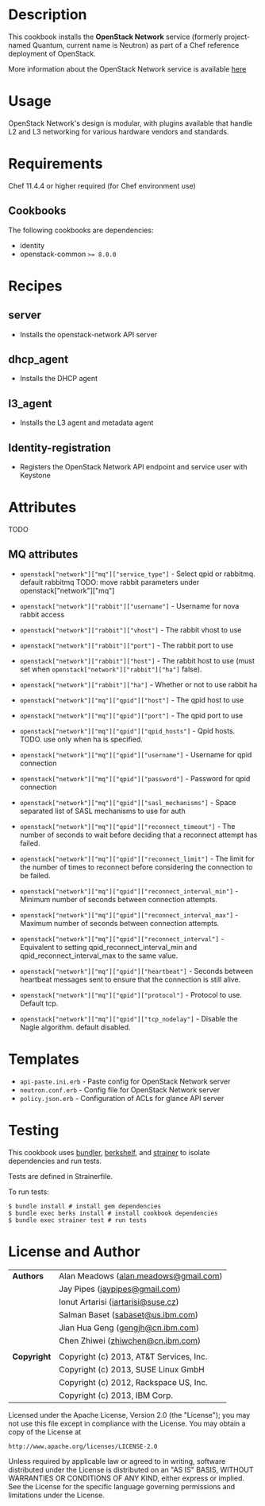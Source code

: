 Description
===========

This cookbook installs the **OpenStack Network** service (formerly project-named Quantum, current name is Neutron)
as part of a Chef reference deployment of OpenStack.

More information about the OpenStack Network service is available
[here](http://docs.openstack.org/trunk/openstack-network/admin/content/index.html)

Usage
=====

OpenStack Network's design is modular, with plugins available that handle L2 and
L3 networking for various hardware vendors and standards.

Requirements
============

Chef 11.4.4 or higher required (for Chef environment use)

Cookbooks
---------

The following cookbooks are dependencies:

* identity
* openstack-common `>= 8.0.0`

Recipes
=======

server
------

- Installs the openstack-network API server

dhcp\_agent
--------

- Installs the DHCP agent

l3\_agent
--------

- Installs the L3 agent and metadata agent

Identity-registration
---------------------

- Registers the OpenStack Network API endpoint and service user with Keystone

Attributes
==========

TODO

MQ attributes
-------------
* `openstack["network"]["mq"]["service_type"]` - Select qpid or rabbitmq. default rabbitmq
TODO: move rabbit parameters under openstack["network"]["mq"]
* `openstack["network"]["rabbit"]["username"]` - Username for nova rabbit access
* `openstack["network"]["rabbit"]["vhost"]` - The rabbit vhost to use
* `openstack["network"]["rabbit"]["port"]` - The rabbit port to use
* `openstack["network"]["rabbit"]["host"]` - The rabbit host to use (must set when `openstack["network"]["rabbit"]["ha"]` false).
* `openstack["network"]["rabbit"]["ha"]` - Whether or not to use rabbit ha

* `openstack["network"]["mq"]["qpid"]["host"]` - The qpid host to use
* `openstack["network"]["mq"]["qpid"]["port"]` - The qpid port to use
* `openstack["network"]["mq"]["qpid"]["qpid_hosts"]` - Qpid hosts. TODO. use only when ha is specified.
* `openstack["network"]["mq"]["qpid"]["username"]` - Username for qpid connection
* `openstack["network"]["mq"]["qpid"]["password"]` - Password for qpid connection
* `openstack["network"]["mq"]["qpid"]["sasl_mechanisms"]` - Space separated list of SASL mechanisms to use for auth
* `openstack["network"]["mq"]["qpid"]["reconnect_timeout"]` - The number of seconds to wait before deciding that a reconnect attempt has failed.
* `openstack["network"]["mq"]["qpid"]["reconnect_limit"]` - The limit for the number of times to reconnect before considering the connection to be failed.
* `openstack["network"]["mq"]["qpid"]["reconnect_interval_min"]` - Minimum number of seconds between connection attempts.
* `openstack["network"]["mq"]["qpid"]["reconnect_interval_max"]` - Maximum number of seconds between connection attempts.
* `openstack["network"]["mq"]["qpid"]["reconnect_interval"]` - Equivalent to setting qpid_reconnect_interval_min and qpid_reconnect_interval_max to the same value.
* `openstack["network"]["mq"]["qpid"]["heartbeat"]` - Seconds between heartbeat messages sent to ensure that the connection is still alive.
* `openstack["network"]["mq"]["qpid"]["protocol"]` - Protocol to use. Default tcp.
* `openstack["network"]["mq"]["qpid"]["tcp_nodelay"]` - Disable the Nagle algorithm. default disabled.


Templates
=========

* `api-paste.ini.erb` - Paste config for OpenStack Network server
* `neutron.conf.erb` - Config file for OpenStack Network server
* `policy.json.erb` - Configuration of ACLs for glance API server

Testing
=======

This cookbook uses [bundler](http://gembundler.com/), [berkshelf](http://berkshelf.com/), and [strainer](https://github.com/customink/strainer) to isolate dependencies and run tests.

Tests are defined in Strainerfile.

To run tests:

    $ bundle install # install gem dependencies
    $ bundle exec berks install # install cookbook dependencies
    $ bundle exec strainer test # run tests

License and Author
==================

|                      |                                                    |
|:---------------------|:---------------------------------------------------|
| **Authors**          |  Alan Meadows (<alan.meadows@gmail.com>)           |
|                      |  Jay Pipes (<jaypipes@gmail.com>)                  |
|                      |  Ionut Artarisi (<iartarisi@suse.cz>)              |
|                      |  Salman Baset (<sabaset@us.ibm.com>)               |
|                      |  Jian Hua Geng (<gengjh@cn.ibm.com>)               |
|                      |  Chen Zhiwei (<zhiwchen@cn.ibm.com>)               |
|                      |                                                    |
| **Copyright**        |  Copyright (c) 2013, AT&T Services, Inc.           |
|                      |  Copyright (c) 2013, SUSE Linux GmbH               |
|                      |  Copyright (c) 2012, Rackspace US, Inc.            |
|                      |  Copyright (c) 2013, IBM Corp.                     |

Licensed under the Apache License, Version 2.0 (the "License");
you may not use this file except in compliance with the License.
You may obtain a copy of the License at

    http://www.apache.org/licenses/LICENSE-2.0

Unless required by applicable law or agreed to in writing, software
distributed under the License is distributed on an "AS IS" BASIS,
WITHOUT WARRANTIES OR CONDITIONS OF ANY KIND, either express or implied.
See the License for the specific language governing permissions and
limitations under the License.
